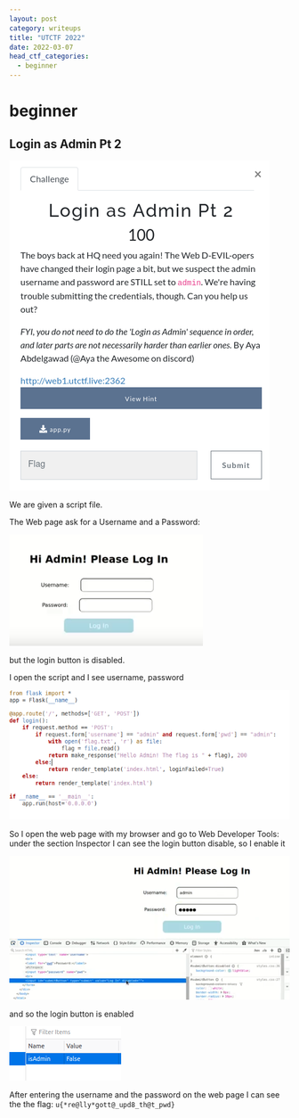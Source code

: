 ```yaml
---
layout: post
category: writeups
title: "UTCTF 2022"
date: 2022-03-07
head_ctf_categories:
  - beginner
---
```

# beginner

## Login as Admin Pt 2

![img_name](/assets/img/UTCTF_2022/loginasadmin_pt2_a.png)


We are given a script file.

The Web page ask for a Username and a Password:

![img_name](/assets/img/UTCTF_2022/loginasadmin_pt2_b.png)

but the login button is disabled.

I open the script and I see username, password

![img_name](/assets/img/UTCTF_2022/loginasadmin_pt2_c.png)


So I open the web page with my browser and go to Web Developer Tools: under the section Inspector I can see the login button disable, so
I enable it

![img_name](/assets/img/UTCTF_2022/loginasadmin_pt2_d.png)

and so the login button is enabled

![img_name](/assets/img/UTCTF_2022/loginasadmin_pt1_e.png)

After entering the username and the password on the web page I can see the the flag: `u{*re@lly*gott@_upd8_th@t_pwd}` 



